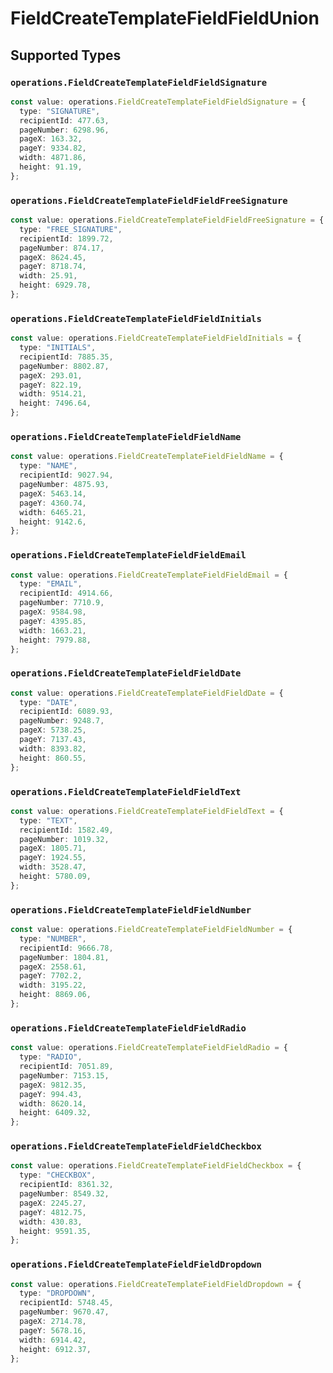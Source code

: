 # FieldCreateTemplateFieldFieldUnion


## Supported Types

### `operations.FieldCreateTemplateFieldFieldSignature`

```typescript
const value: operations.FieldCreateTemplateFieldFieldSignature = {
  type: "SIGNATURE",
  recipientId: 477.63,
  pageNumber: 6298.96,
  pageX: 163.32,
  pageY: 9334.82,
  width: 4871.86,
  height: 91.19,
};
```

### `operations.FieldCreateTemplateFieldFieldFreeSignature`

```typescript
const value: operations.FieldCreateTemplateFieldFieldFreeSignature = {
  type: "FREE_SIGNATURE",
  recipientId: 1899.72,
  pageNumber: 874.17,
  pageX: 8624.45,
  pageY: 8718.74,
  width: 25.91,
  height: 6929.78,
};
```

### `operations.FieldCreateTemplateFieldFieldInitials`

```typescript
const value: operations.FieldCreateTemplateFieldFieldInitials = {
  type: "INITIALS",
  recipientId: 7885.35,
  pageNumber: 8802.87,
  pageX: 293.01,
  pageY: 822.19,
  width: 9514.21,
  height: 7496.64,
};
```

### `operations.FieldCreateTemplateFieldFieldName`

```typescript
const value: operations.FieldCreateTemplateFieldFieldName = {
  type: "NAME",
  recipientId: 9027.94,
  pageNumber: 4875.93,
  pageX: 5463.14,
  pageY: 4360.74,
  width: 6465.21,
  height: 9142.6,
};
```

### `operations.FieldCreateTemplateFieldFieldEmail`

```typescript
const value: operations.FieldCreateTemplateFieldFieldEmail = {
  type: "EMAIL",
  recipientId: 4914.66,
  pageNumber: 7710.9,
  pageX: 9584.98,
  pageY: 4395.85,
  width: 1663.21,
  height: 7979.88,
};
```

### `operations.FieldCreateTemplateFieldFieldDate`

```typescript
const value: operations.FieldCreateTemplateFieldFieldDate = {
  type: "DATE",
  recipientId: 6089.93,
  pageNumber: 9248.7,
  pageX: 5738.25,
  pageY: 7137.43,
  width: 8393.82,
  height: 860.55,
};
```

### `operations.FieldCreateTemplateFieldFieldText`

```typescript
const value: operations.FieldCreateTemplateFieldFieldText = {
  type: "TEXT",
  recipientId: 1582.49,
  pageNumber: 1019.32,
  pageX: 1805.71,
  pageY: 1924.55,
  width: 3528.47,
  height: 5780.09,
};
```

### `operations.FieldCreateTemplateFieldFieldNumber`

```typescript
const value: operations.FieldCreateTemplateFieldFieldNumber = {
  type: "NUMBER",
  recipientId: 9666.78,
  pageNumber: 1804.81,
  pageX: 2558.61,
  pageY: 7702.2,
  width: 3195.22,
  height: 8869.06,
};
```

### `operations.FieldCreateTemplateFieldFieldRadio`

```typescript
const value: operations.FieldCreateTemplateFieldFieldRadio = {
  type: "RADIO",
  recipientId: 7051.89,
  pageNumber: 7153.15,
  pageX: 9812.35,
  pageY: 994.43,
  width: 8620.14,
  height: 6409.32,
};
```

### `operations.FieldCreateTemplateFieldFieldCheckbox`

```typescript
const value: operations.FieldCreateTemplateFieldFieldCheckbox = {
  type: "CHECKBOX",
  recipientId: 8361.32,
  pageNumber: 8549.32,
  pageX: 2245.27,
  pageY: 4812.75,
  width: 430.83,
  height: 9591.35,
};
```

### `operations.FieldCreateTemplateFieldFieldDropdown`

```typescript
const value: operations.FieldCreateTemplateFieldFieldDropdown = {
  type: "DROPDOWN",
  recipientId: 5748.45,
  pageNumber: 9670.47,
  pageX: 2714.78,
  pageY: 5678.16,
  width: 6914.42,
  height: 6912.37,
};
```

